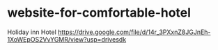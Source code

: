 # website-for-comfortable-hotel
Holiday inn Hotel
https://drive.google.com/file/d/14r_3PXxnZ8JGJnEh-1XoWEpOS2VvYGMR/view?usp=drivesdk

